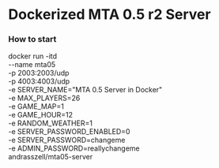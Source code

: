 # Dockerized MTA 0.5 r2 Server

### How to start
docker run -itd \
  --name mta05 \
  -p 2003:2003/udp \
  -p 4003:4003/udp \
  -e SERVER_NAME="MTA 0.5 Server in Docker" \
  -e MAX_PLAYERS=26 \
  -e GAME_MAP=1 \
  -e GAME_HOUR=12 \
  -e RANDOM_WEATHER=1 \
  -e SERVER_PASSWORD_ENABLED=0 \
  -e SERVER_PASSWORD=changeme \
  -e ADMIN_PASSWORD=reallychangeme \
  andrasszell/mta05-server

